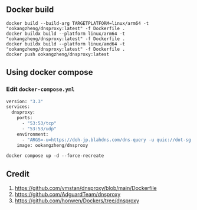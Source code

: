 ## Docker build

```shell
docker build --build-arg TARGETPLATFORM=linux/arm64 -t "ookangzheng/dnsproxy:latest" -f Dockerfile .
docker buildx build --platform linux/arm64 -t "ookangzheng/dnsproxy:latest" -f Dockerfile .
docker buildx build --platform linux/amd64 -t "ookangzheng/dnsproxy:latest" -f Dockerfile .
docker push ookangzheng/dnsproxy:latest
```

## Using docker compose

### Edit `docker-compose.yml`

```bash
version: "3.3"
services:
  dnsproxy:
    ports:
      - "53:53/tcp"
      - "53:53/udp"
    environment:
      - "ARGS=-u=https://doh-jp.blahdns.com/dns-query -u quic://dot-sg.blahdns.com:784 -f 94.140.14.14 -b 1.1.1.1 --cache --cache-min-ttl=30 --cache-max-ttl=300 --cache-optimistic --edns "
    image: ookangzheng/dnsproxy

```

```shell
docker compose up -d --force-recreate
```

## Credit

1. https://github.com/vmstan/dnsproxy/blob/main/Dockerfile
2. https://github.com/AdguardTeam/dnsproxy
3. https://github.com/honwen/Dockers/tree/dnsproxy
